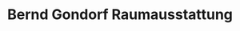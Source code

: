 ---
title: "Bernd Gondorf Raumausstattung"
url: /kalenborn/bernd-gondorf-raumausstattung/
shop: Raumausstattung
---
